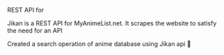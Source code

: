 REST API for <a href="https://myanimelist.net/"></a>

Jikan is a REST API for MyAnimeList.net. It scrapes the website to satisfy the need for an API

Created a search operation of anime database using Jikan api :rocket:
